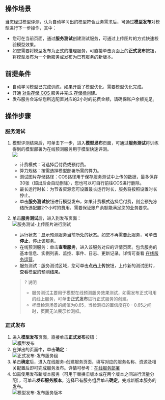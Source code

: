 ## 操作场景  
当您经过模型评测，认为自动学习出的模型符合业务需求后，可通过**模型发布**对模型进行下一步操作，其中：
- 您可在当前页面，通过**服务测试**创建测试服务，可通过上传图片的方式快速校验模型效果。  
- 如您需要将模型发布为正式的推理服务，可直接单击页面上的**正式发布**按钮，将模型发布为一个新服务或发布为已有服务的新版本。  

## 前提条件  
- 自动学习模型已完成训练，如果开启了模型优化，需要模型优化完成。  
- 开通 [对象存储 COS ](https://console.cloud.tencent.com/cos) 服务并完成 [存储桶创建](https://cloud.tencent.com/document/product/436/13309)。
- 发布服务会冻结您所选配置对应的2小时的花费金额，请确保账户余额充足。  

## 操作步骤  
### 服务测试
1. 模型评测结束后，可单击下一步，进入**模型发布**页面，可通过**服务测试**将训练得到的模型部署为在线预测服务用于模型快速评测。  
![](https://qcloudimg.tencent-cloud.cn/raw/b59d0e7c51b2f6a3a7bc2d10a0cffe5a.png)
	- 计费模式：可选择后付费或预付费。  
	- 算力规格：按需选择模型部署所需的算力。  
	- 测试图片存储路径：COS路径用于保存服务测试中上传的数据，最多保存30张（超出后会自动删除），您也可以可自行前往COS进行删除。  
	- 最长运行时长：为节省资源您可设置最长运行时长，服务将按照设置时长停止。  
	- 单击**服务测试**按钮进行模型发布，如果计费模式选择后付费，则会预先冻结所选配置2个小时的费用，需要保证账户余额能满足您的业务要求。  
2. 单击**服务测试**后，进入到发布页面：  
	![服务测试-上传图片进行测试](https://qcloudimg.tencent-cloud.cn/raw/4092f5a69c1b3fcf7ec564edea63d014.png)  
	- 运行状态：显示预测服务当前所处的状态。如您不再需要此服务，可单击**停止**，停止该服务。  
	- 在线预测服务：单击**查看服务**，进入该服务对应的详情页面。包含服务的基本信息、实例列表、监控、事件、日志、更新记录。详情可查看 [在线服务运营](https://cloud.tencent.com/document/product/851/74143)。  
	- 服务测试：服务测试区域，您可单击**点击上传**按钮，上传新的测试图片，查看模型的预测结果。  
	         
		 
	>? 说明
	>- 服务测试主要用于模型在线预测服务效果测试，如需发布正式可用的线上服务，可单击**正式发布**进行正式服务的创建。
	>- 杯盘检测场景的阈值为0.65，当检测框的置信度在0 - 0.65之间时，页面无法展示检测框。

### 正式发布
1. 进入**模型发布**页面，直接单击**正式发布**按钮：  
   ![模型发布](https://qcloudimg.tencent-cloud.cn/raw/0ba49a4aa8e81080eb4a5c3922a23d10.png)  
2. 在弹出的页面中，单击**确定**：  
   ![正式发布-发布服务组](https://qcloudimg.tencent-cloud.cn/raw/b028acb56d14119292339b95768bdb02.png)  
3. 单击**确定**后，进入在线服务-创建服务页面，填写对应的服务名称、资源及相关配置后即可完成服务发布。详情可参考：[在线服务部署](https://cloud.tencent.com/document/product/851/74141)  
4. 如需使用发布新版本服务（可用于替换旧版本或在两个版本之间进行流量分配），可单击**发布服务版本**，选择已有服务组后单击**确定**，完成新版本服务的发布。   
   ![模型发布-发布服务版本](https://qcloudimg.tencent-cloud.cn/raw/55d648ce97ee959ce031e8b84e021a7a.png)   


